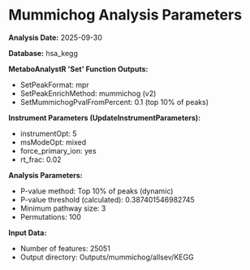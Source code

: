 # Mummichog Analysis Parameters

**Analysis Date:** 2025-09-30

**Database:** hsa_kegg

**MetaboAnalystR 'Set' Function Outputs:**
- SetPeakFormat: mpr
- SetPeakEnrichMethod: mummichog (v2)
- SetMummichogPvalFromPercent: 0.1 (top 10% of peaks)

**Instrument Parameters (UpdateInstrumentParameters):**
- instrumentOpt: 5
- msModeOpt: mixed
- force_primary_ion: yes
- rt_frac: 0.02

**Analysis Parameters:**
- P-value method: Top 10% of peaks (dynamic)
- P-value threshold (calculated): 0.387401546982745
- Minimum pathway size: 3
- Permutations: 100

**Input Data:**
- Number of features: 25051
- Output directory: Outputs/mummichog/allsev/KEGG

